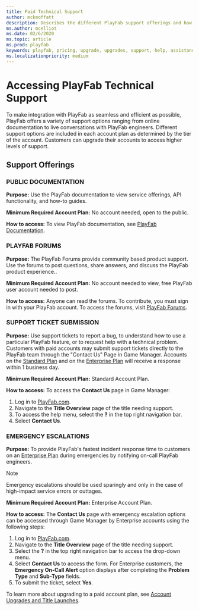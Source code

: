 ```yaml
---
title: Paid Technical Support
author: mckmoffatt
description: Describes the different PlayFab support offerings and how to access each.
ms.author: mcelliot
ms.date: 02/6/2020
ms.topic: article
ms.prod: playfab
keywords: playfab, pricing, upgrade, upgrades, support, help, assistance, directions, support ticket, forum, slack
ms.localizationpriority: medium
---
```

# Accessing PlayFab Technical Support
To make integration with PlayFab as seamless and efficient as possible, PlayFab offers a variety of support options ranging from online documentation to live conversations with PlayFab engineers. Different support options are included in each account plan as determined by the tier of the account. Customers can upgrade their accounts to access higher levels of support.

## Support Offerings

### PUBLIC DOCUMENTATION 
**Purpose:** Use the PlayFab documentation to view service offerings, API functionality, and how-to guides.

**Minimum Required Account Plan:** No account needed, open to the public.

**How to access:** To view PlayFab documentation, see [PlayFab Documentation](https://docs.microsoft.com/gaming/playfab/).



### PLAYFAB FORUMS
**Purpose:** The PlayFab Forums provide community based product support. Use the forums to post questions, share answers, and discuss the PlayFab product experience..

**Minimum Required Account Plan:** No account needed to view, free PlayFab user account needed to post.

**How to access:** Anyone can read the forums. To contribute, you must sign in with your PlayFab account. To access the forums, visit [PlayFab Forums](https://community.playfab.com/index.html).



### SUPPORT TICKET SUBMISSION
**Purpose:** Use support tickets to report a bug, to understand how to use a particular PlayFab feature, or to request help with a technical problem. Customers with paid accounts may submit support tickets directly to the PlayFab team through the "Contact Us" Page in Game Manager. Accounts on the [Standard Plan](../pricing/account-upgrades.md) and on the [Enterprise Plan](../pricing/account-upgrades.md) will receive a response within 1 business day.

**Minimum Required Account Plan:** Standard Account Plan.

**How to access:** To access the **Contact Us** page in Game Manager:
1. Log in to [PlayFab.com](https://playfab.com).
2. Navigate to the **Title Overview** page of the title needing support.
3. To access the help menu, select the **?** in the top right navigation bar.
4. Select **Contact Us**.

### EMERGENCY ESCALATIONS
**Purpose:** To provide PlayFab's fastest incident response time to customers on an [Enterprise Plan](../pricing/account-upgrades.md) during emergencies by notifying on-call PlayFab engineers.

> [!NOTE]
> Emergency escalations should be used sparingly and only in the case of high-impact service errors or outtages.

**Minimum Required Account Plan:** Enterprise Account Plan.

**How to access:** The **Contact Us** page with emergency escalation options can be accessed through Game Manager by Enterprise accounts using the following steps:
1. Log in to [PlayFab.com](https://playfab.com).
2. Navigate to the **Title Overview** page of the title needing support.
3. Select the **?** in the top right navigation bar to access the drop-down menu.
4. Select **Contact Us** to access the form. For Enterprise customers, the **Emergency On-Call Alert** option displays after completing the **Problem Type** and **Sub-Type** fields.
6. To submit the ticket, select **Yes**.

To learn more about upgrading to a paid account plan, see [Account Upgrades and Title Launches](../pricing/account-upgrades.md).
